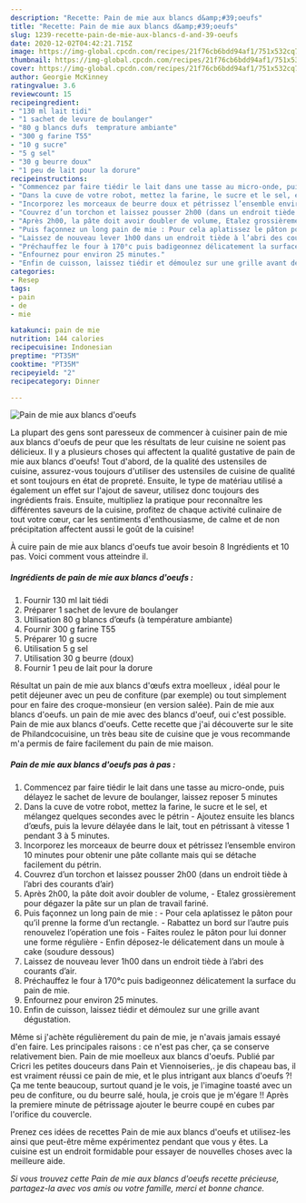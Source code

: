 ```yaml
---
description: "Recette: Pain de mie aux blancs d&amp;#39;oeufs"
title: "Recette: Pain de mie aux blancs d&amp;#39;oeufs"
slug: 1239-recette-pain-de-mie-aux-blancs-d-and-39-oeufs
date: 2020-12-02T04:42:21.715Z
image: https://img-global.cpcdn.com/recipes/21f76cb6bdd94af1/751x532cq70/pain-de-mie-aux-blancs-doeufs-photo-principale-de-la-recette.jpg
thumbnail: https://img-global.cpcdn.com/recipes/21f76cb6bdd94af1/751x532cq70/pain-de-mie-aux-blancs-doeufs-photo-principale-de-la-recette.jpg
cover: https://img-global.cpcdn.com/recipes/21f76cb6bdd94af1/751x532cq70/pain-de-mie-aux-blancs-doeufs-photo-principale-de-la-recette.jpg
author: Georgie McKinney
ratingvalue: 3.6
reviewcount: 15
recipeingredient:
- "130 ml lait tidi"
- "1 sachet de levure de boulanger"
- "80 g blancs dufs  temprature ambiante"
- "300 g farine T55"
- "10 g sucre"
- "5 g sel"
- "30 g beurre doux"
- "1 peu de lait pour la dorure"
recipeinstructions:
- "Commencez par faire tiédir le lait dans une tasse au micro-onde, puis délayez le sachet de levure de boulanger, laissez reposer 5 minutes"
- "Dans la cuve de votre robot, mettez la farine, le sucre et le sel, et mélangez quelques secondes avec le pétrin Ajoutez ensuite les blancs d’œufs, puis la levure délayée dans le lait, tout en pétrissant à vitesse 1 pendant 3 à 5 minutes."
- "Incorporez les morceaux de beurre doux et pétrissez l’ensemble environ 10 minutes pour obtenir une pâte collante mais qui se détache facilement du pétrin."
- "Couvrez d’un torchon et laissez pousser 2h00 (dans un endroit tiède à l’abri des courants d’air)"
- "Après 2h00, la pâte doit avoir doubler de volume, Etalez grossièrement pour dégazer la pâte sur un plan de travail fariné."
- "Puis façonnez un long pain de mie : Pour cela aplatissez le pâton pour qu’il prenne la forme d’un rectangle. Rabattez un bord sur l’autre puis renouvelez l’opération une fois Faites roulez le pâton pour lui donner une forme régulière Enfin déposez-le délicatement dans un moule à cake (soudure dessous)"
- "Laissez de nouveau lever 1h00 dans un endroit tiède à l’abri des courants d’air."
- "Préchauffez le four à 170°c puis badigeonnez délicatement la surface du pain de mie."
- "Enfournez pour environ 25 minutes."
- "Enfin de cuisson, laissez tiédir et démoulez sur une grille avant dégustation."
categories:
- Resep
tags:
- pain
- de
- mie

katakunci: pain de mie 
nutrition: 144 calories
recipecuisine: Indonesian
preptime: "PT35M"
cooktime: "PT35M"
recipeyield: "2"
recipecategory: Dinner

---
```



![Pain de mie aux blancs d&#39;oeufs](https://img-global.cpcdn.com/recipes/21f76cb6bdd94af1/751x532cq70/pain-de-mie-aux-blancs-doeufs-photo-principale-de-la-recette.jpg)

La plupart des gens sont paresseux de commencer à cuisiner pain de mie aux blancs d&#39;oeufs de peur que les résultats de leur cuisine ne soient pas délicieux. Il y a plusieurs choses qui affectent la qualité gustative de pain de mie aux blancs d&#39;oeufs! Tout d'abord, de la qualité des ustensiles de cuisine, assurez-vous toujours d'utiliser des ustensiles de cuisine de qualité et sont toujours en état de propreté. Ensuite, le type de matériau utilisé a également un effet sur l'ajout de saveur, utilisez donc toujours des ingrédients frais. Ensuite, multipliez la pratique pour reconnaître les différentes saveurs de la cuisine, profitez de chaque activité culinaire de tout votre cœur, car les sentiments d'enthousiasme, de calme et de non précipitation affectent aussi le goût de la cuisine!

<!--inarticleads1-->

À cuire pain de mie aux blancs d&#39;oeufs tue avoir besoin 8 Ingrédients et 10 pas. Voici comment vous atteindre il.

##### Ingrédients de pain de mie aux blancs d&#39;oeufs :

1. Fournir 130 ml lait tiédi
1. Préparer 1 sachet de levure de boulanger
1. Utilisation 80 g blancs d’œufs (à température ambiante)
1. Fournir 300 g farine T55
1. Préparer 10 g sucre
1. Utilisation 5 g sel
1. Utilisation 30 g beurre (doux)
1. Fournir 1 peu de lait pour la dorure


Résultat un pain de mie aux blancs d&#39;œufs extra moelleux , idéal pour le petit déjeuner avec un peu de confiture (par exemple) ou tout simplement pour en faire des croque-monsieur (en version salée). Pain de mie aux blancs d&#39;oeufs. un pain de mie avec des blancs d&#39;oeuf, oui c&#39;est possible. Pain de mie aux blancs d&#39;oeufs. Cette recette que j&#39;ai découverte sur le site de Philandcocuisine, un très beau site de cuisine que je vous recommande m&#39;a permis de faire facilement du pain de mie maison. 

<!--inarticleads2-->

##### Pain de mie aux blancs d&#39;oeufs pas à pas :

1. Commencez par faire tiédir le lait dans une tasse au micro-onde, puis délayez le sachet de levure de boulanger, laissez reposer 5 minutes
1. Dans la cuve de votre robot, mettez la farine, le sucre et le sel, et mélangez quelques secondes avec le pétrin - Ajoutez ensuite les blancs d’œufs, puis la levure délayée dans le lait, tout en pétrissant à vitesse 1 pendant 3 à 5 minutes.
1. Incorporez les morceaux de beurre doux et pétrissez l’ensemble environ 10 minutes pour obtenir une pâte collante mais qui se détache facilement du pétrin.
1. Couvrez d’un torchon et laissez pousser 2h00 (dans un endroit tiède à l’abri des courants d’air)
1. Après 2h00, la pâte doit avoir doubler de volume, - Etalez grossièrement pour dégazer la pâte sur un plan de travail fariné.
1. Puis façonnez un long pain de mie : - Pour cela aplatissez le pâton pour qu’il prenne la forme d’un rectangle. - Rabattez un bord sur l’autre puis renouvelez l’opération une fois - Faites roulez le pâton pour lui donner une forme régulière - Enfin déposez-le délicatement dans un moule à cake (soudure dessous)
1. Laissez de nouveau lever 1h00 dans un endroit tiède à l’abri des courants d’air.
1. Préchauffez le four à 170°c puis badigeonnez délicatement la surface du pain de mie.
1. Enfournez pour environ 25 minutes.
1. Enfin de cuisson, laissez tiédir et démoulez sur une grille avant dégustation.


Même si j&#39;achète régulièrement du pain de mie, je n&#39;avais jamais essayé d&#39;en faire. Les principales raisons : ce n&#39;est pas cher, ça se conserve relativement bien. Pain de mie moelleux aux blancs d&#39;oeufs. Publié par Cricri les petites douceurs dans Pain et Viennoiseries,. je dis chapeau bas, il est vraiment réussi ce pain de mie, et le plus intrigant aux blancs d&#39;oeufs ?! Ça me tente beaucoup, surtout quand je le vois, je l&#39;imagine toasté avec un peu de confiture, ou du beurre salé, houla, je crois que je m&#39;égare !! Après la premiere minute de pétrissage ajouter le beurre coupé en cubes par l&#39;orifice du couvercle. 

<!--inarticleads1-->

<p>
Prenez ces idées de recettes Pain de mie aux blancs d&#39;oeufs et utilisez-les ainsi que peut-être même expérimentez pendant que vous y êtes. La cuisine est un endroit formidable pour essayer de nouvelles choses avec la meilleure aide.
</p>

<p>
<i>Si vous trouvez cette Pain de mie aux blancs d&#39;oeufs recette précieuse, partagez-la avec vos amis ou votre famille, merci et bonne chance.</i>
</p>
